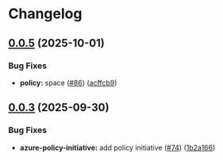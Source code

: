 # Changelog

## [0.0.5](https://github.com/Devjefffstev/terraform/compare/v0.0.4...v0.0.5) (2025-10-01)


### Bug Fixes

* **policy:** space ([#86](https://github.com/Devjefffstev/terraform/issues/86)) ([acffcb9](https://github.com/Devjefffstev/terraform/commit/acffcb9f96bea54f2d0feb7fc9e07710c271c95c))

## [0.0.3](https://github.com/Devjefffstev/terraform/compare/v0.0.2...v0.0.3) (2025-09-30)


### Bug Fixes

* **azure-policy-initiative:** add policy initiative ([#74](https://github.com/Devjefffstev/terraform/issues/74)) ([1b2a166](https://github.com/Devjefffstev/terraform/commit/1b2a1664139742f193c02b5cabe38c39a35492ea))

